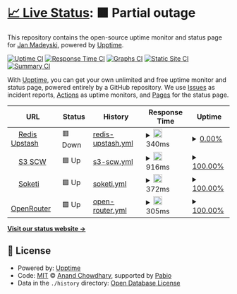 # [📈 Live Status](https://jm-sky.github.io/upptime): <!--live status--> **🟧 Partial outage**

This repository contains the open-source uptime monitor and status page for [Jan Madeyski](https://jm-sky.github.io/upptime), powered by [Upptime](https://github.com/upptime/upptime).

[![Uptime CI](https://github.com/jm-sky/upptime/workflows/Uptime%20CI/badge.svg)](https://github.com/jm-sky/upptime/actions?query=workflow%3A%22Uptime+CI%22)
[![Response Time CI](https://github.com/jm-sky/upptime/workflows/Response%20Time%20CI/badge.svg)](https://github.com/jm-sky/upptime/actions?query=workflow%3A%22Response+Time+CI%22)
[![Graphs CI](https://github.com/jm-sky/upptime/workflows/Graphs%20CI/badge.svg)](https://github.com/jm-sky/upptime/actions?query=workflow%3A%22Graphs+CI%22)
[![Static Site CI](https://github.com/jm-sky/upptime/workflows/Static%20Site%20CI/badge.svg)](https://github.com/jm-sky/upptime/actions?query=workflow%3A%22Static+Site+CI%22)
[![Summary CI](https://github.com/jm-sky/upptime/workflows/Summary%20CI/badge.svg)](https://github.com/jm-sky/upptime/actions?query=workflow%3A%22Summary+CI%22)

With [Upptime](https://upptime.js.org), you can get your own unlimited and free uptime monitor and status page, powered entirely by a GitHub repository. We use [Issues](https://github.com/jm-sky/upptime/issues) as incident reports, [Actions](https://github.com/jm-sky/upptime/actions) as uptime monitors, and [Pages](https://jm-sky.github.io/upptime) for the status page.

<!--start: status pages-->
<!-- This summary is generated by Upptime (https://github.com/upptime/upptime) -->
<!-- Do not edit this manually, your changes will be overwritten -->
<!-- prettier-ignore -->
| URL | Status | History | Response Time | Uptime |
| --- | ------ | ------- | ------------- | ------ |
| <img alt="" src="https://icons.duckduckgo.com/ip3/divine-robin-10727.upstash.io.ico" height="13"> [Redis Upstash](https://divine-robin-10727.upstash.io) | 🟥 Down | [redis-upstash.yml](https://github.com/jm-sky/upp/commits/HEAD/history/redis-upstash.yml) | <details><summary><img alt="Response time graph" src="./graphs/redis-upstash/response-time-week.png" height="20"> 340ms</summary><br><a href="https://jm-sky.github.io/upptime/history/redis-upstash"><img alt="Response time 314" src="https://img.shields.io/endpoint?url=https%3A%2F%2Fraw.githubusercontent.com%2Fjm-sky%2Fupp%2FHEAD%2Fapi%2Fredis-upstash%2Fresponse-time.json"></a><br><a href="https://jm-sky.github.io/upptime/history/redis-upstash"><img alt="24-hour response time 286" src="https://img.shields.io/endpoint?url=https%3A%2F%2Fraw.githubusercontent.com%2Fjm-sky%2Fupp%2FHEAD%2Fapi%2Fredis-upstash%2Fresponse-time-day.json"></a><br><a href="https://jm-sky.github.io/upptime/history/redis-upstash"><img alt="7-day response time 340" src="https://img.shields.io/endpoint?url=https%3A%2F%2Fraw.githubusercontent.com%2Fjm-sky%2Fupp%2FHEAD%2Fapi%2Fredis-upstash%2Fresponse-time-week.json"></a><br><a href="https://jm-sky.github.io/upptime/history/redis-upstash"><img alt="30-day response time 310" src="https://img.shields.io/endpoint?url=https%3A%2F%2Fraw.githubusercontent.com%2Fjm-sky%2Fupp%2FHEAD%2Fapi%2Fredis-upstash%2Fresponse-time-month.json"></a><br><a href="https://jm-sky.github.io/upptime/history/redis-upstash"><img alt="1-year response time 314" src="https://img.shields.io/endpoint?url=https%3A%2F%2Fraw.githubusercontent.com%2Fjm-sky%2Fupp%2FHEAD%2Fapi%2Fredis-upstash%2Fresponse-time-year.json"></a></details> | <details><summary><a href="https://jm-sky.github.io/upptime/history/redis-upstash">0.00%</a></summary><a href="https://jm-sky.github.io/upptime/history/redis-upstash"><img alt="All-time uptime 0.00%" src="https://img.shields.io/endpoint?url=https%3A%2F%2Fraw.githubusercontent.com%2Fjm-sky%2Fupp%2FHEAD%2Fapi%2Fredis-upstash%2Fuptime.json"></a><br><a href="https://jm-sky.github.io/upptime/history/redis-upstash"><img alt="24-hour uptime 0.00%" src="https://img.shields.io/endpoint?url=https%3A%2F%2Fraw.githubusercontent.com%2Fjm-sky%2Fupp%2FHEAD%2Fapi%2Fredis-upstash%2Fuptime-day.json"></a><br><a href="https://jm-sky.github.io/upptime/history/redis-upstash"><img alt="7-day uptime 0.00%" src="https://img.shields.io/endpoint?url=https%3A%2F%2Fraw.githubusercontent.com%2Fjm-sky%2Fupp%2FHEAD%2Fapi%2Fredis-upstash%2Fuptime-week.json"></a><br><a href="https://jm-sky.github.io/upptime/history/redis-upstash"><img alt="30-day uptime 0.00%" src="https://img.shields.io/endpoint?url=https%3A%2F%2Fraw.githubusercontent.com%2Fjm-sky%2Fupp%2FHEAD%2Fapi%2Fredis-upstash%2Fuptime-month.json"></a><br><a href="https://jm-sky.github.io/upptime/history/redis-upstash"><img alt="1-year uptime 0.00%" src="https://img.shields.io/endpoint?url=https%3A%2F%2Fraw.githubusercontent.com%2Fjm-sky%2Fupp%2FHEAD%2Fapi%2Fredis-upstash%2Fuptime-year.json"></a></details>
| <img alt="" src="https://icons.duckduckgo.com/ip3/s3.pl-waw.scw.cloud.ico" height="13"> [S3 SCW](https://s3.pl-waw.scw.cloud) | 🟩 Up | [s3-scw.yml](https://github.com/jm-sky/upp/commits/HEAD/history/s3-scw.yml) | <details><summary><img alt="Response time graph" src="./graphs/s3-scw/response-time-week.png" height="20"> 916ms</summary><br><a href="https://jm-sky.github.io/upptime/history/s3-scw"><img alt="Response time 902" src="https://img.shields.io/endpoint?url=https%3A%2F%2Fraw.githubusercontent.com%2Fjm-sky%2Fupp%2FHEAD%2Fapi%2Fs3-scw%2Fresponse-time.json"></a><br><a href="https://jm-sky.github.io/upptime/history/s3-scw"><img alt="24-hour response time 968" src="https://img.shields.io/endpoint?url=https%3A%2F%2Fraw.githubusercontent.com%2Fjm-sky%2Fupp%2FHEAD%2Fapi%2Fs3-scw%2Fresponse-time-day.json"></a><br><a href="https://jm-sky.github.io/upptime/history/s3-scw"><img alt="7-day response time 916" src="https://img.shields.io/endpoint?url=https%3A%2F%2Fraw.githubusercontent.com%2Fjm-sky%2Fupp%2FHEAD%2Fapi%2Fs3-scw%2Fresponse-time-week.json"></a><br><a href="https://jm-sky.github.io/upptime/history/s3-scw"><img alt="30-day response time 889" src="https://img.shields.io/endpoint?url=https%3A%2F%2Fraw.githubusercontent.com%2Fjm-sky%2Fupp%2FHEAD%2Fapi%2Fs3-scw%2Fresponse-time-month.json"></a><br><a href="https://jm-sky.github.io/upptime/history/s3-scw"><img alt="1-year response time 902" src="https://img.shields.io/endpoint?url=https%3A%2F%2Fraw.githubusercontent.com%2Fjm-sky%2Fupp%2FHEAD%2Fapi%2Fs3-scw%2Fresponse-time-year.json"></a></details> | <details><summary><a href="https://jm-sky.github.io/upptime/history/s3-scw">100.00%</a></summary><a href="https://jm-sky.github.io/upptime/history/s3-scw"><img alt="All-time uptime 100.00%" src="https://img.shields.io/endpoint?url=https%3A%2F%2Fraw.githubusercontent.com%2Fjm-sky%2Fupp%2FHEAD%2Fapi%2Fs3-scw%2Fuptime.json"></a><br><a href="https://jm-sky.github.io/upptime/history/s3-scw"><img alt="24-hour uptime 100.00%" src="https://img.shields.io/endpoint?url=https%3A%2F%2Fraw.githubusercontent.com%2Fjm-sky%2Fupp%2FHEAD%2Fapi%2Fs3-scw%2Fuptime-day.json"></a><br><a href="https://jm-sky.github.io/upptime/history/s3-scw"><img alt="7-day uptime 100.00%" src="https://img.shields.io/endpoint?url=https%3A%2F%2Fraw.githubusercontent.com%2Fjm-sky%2Fupp%2FHEAD%2Fapi%2Fs3-scw%2Fuptime-week.json"></a><br><a href="https://jm-sky.github.io/upptime/history/s3-scw"><img alt="30-day uptime 100.00%" src="https://img.shields.io/endpoint?url=https%3A%2F%2Fraw.githubusercontent.com%2Fjm-sky%2Fupp%2FHEAD%2Fapi%2Fs3-scw%2Fuptime-month.json"></a><br><a href="https://jm-sky.github.io/upptime/history/s3-scw"><img alt="1-year uptime 100.00%" src="https://img.shields.io/endpoint?url=https%3A%2F%2Fraw.githubusercontent.com%2Fjm-sky%2Fupp%2FHEAD%2Fapi%2Fs3-scw%2Fuptime-year.json"></a></details>
| <img alt="" src="https://icons.duckduckgo.com/ip3/saasbase-soketi.fly.dev.ico" height="13"> [Soketi](https://saasbase-soketi.fly.dev) | 🟩 Up | [soketi.yml](https://github.com/jm-sky/upp/commits/HEAD/history/soketi.yml) | <details><summary><img alt="Response time graph" src="./graphs/soketi/response-time-week.png" height="20"> 372ms</summary><br><a href="https://jm-sky.github.io/upptime/history/soketi"><img alt="Response time 360" src="https://img.shields.io/endpoint?url=https%3A%2F%2Fraw.githubusercontent.com%2Fjm-sky%2Fupp%2FHEAD%2Fapi%2Fsoketi%2Fresponse-time.json"></a><br><a href="https://jm-sky.github.io/upptime/history/soketi"><img alt="24-hour response time 469" src="https://img.shields.io/endpoint?url=https%3A%2F%2Fraw.githubusercontent.com%2Fjm-sky%2Fupp%2FHEAD%2Fapi%2Fsoketi%2Fresponse-time-day.json"></a><br><a href="https://jm-sky.github.io/upptime/history/soketi"><img alt="7-day response time 372" src="https://img.shields.io/endpoint?url=https%3A%2F%2Fraw.githubusercontent.com%2Fjm-sky%2Fupp%2FHEAD%2Fapi%2Fsoketi%2Fresponse-time-week.json"></a><br><a href="https://jm-sky.github.io/upptime/history/soketi"><img alt="30-day response time 349" src="https://img.shields.io/endpoint?url=https%3A%2F%2Fraw.githubusercontent.com%2Fjm-sky%2Fupp%2FHEAD%2Fapi%2Fsoketi%2Fresponse-time-month.json"></a><br><a href="https://jm-sky.github.io/upptime/history/soketi"><img alt="1-year response time 360" src="https://img.shields.io/endpoint?url=https%3A%2F%2Fraw.githubusercontent.com%2Fjm-sky%2Fupp%2FHEAD%2Fapi%2Fsoketi%2Fresponse-time-year.json"></a></details> | <details><summary><a href="https://jm-sky.github.io/upptime/history/soketi">100.00%</a></summary><a href="https://jm-sky.github.io/upptime/history/soketi"><img alt="All-time uptime 100.00%" src="https://img.shields.io/endpoint?url=https%3A%2F%2Fraw.githubusercontent.com%2Fjm-sky%2Fupp%2FHEAD%2Fapi%2Fsoketi%2Fuptime.json"></a><br><a href="https://jm-sky.github.io/upptime/history/soketi"><img alt="24-hour uptime 100.00%" src="https://img.shields.io/endpoint?url=https%3A%2F%2Fraw.githubusercontent.com%2Fjm-sky%2Fupp%2FHEAD%2Fapi%2Fsoketi%2Fuptime-day.json"></a><br><a href="https://jm-sky.github.io/upptime/history/soketi"><img alt="7-day uptime 100.00%" src="https://img.shields.io/endpoint?url=https%3A%2F%2Fraw.githubusercontent.com%2Fjm-sky%2Fupp%2FHEAD%2Fapi%2Fsoketi%2Fuptime-week.json"></a><br><a href="https://jm-sky.github.io/upptime/history/soketi"><img alt="30-day uptime 100.00%" src="https://img.shields.io/endpoint?url=https%3A%2F%2Fraw.githubusercontent.com%2Fjm-sky%2Fupp%2FHEAD%2Fapi%2Fsoketi%2Fuptime-month.json"></a><br><a href="https://jm-sky.github.io/upptime/history/soketi"><img alt="1-year uptime 100.00%" src="https://img.shields.io/endpoint?url=https%3A%2F%2Fraw.githubusercontent.com%2Fjm-sky%2Fupp%2FHEAD%2Fapi%2Fsoketi%2Fuptime-year.json"></a></details>
| <img alt="" src="https://icons.duckduckgo.com/ip3/openrouter.ai.ico" height="13"> [OpenRouter](https://openrouter.ai) | 🟩 Up | [open-router.yml](https://github.com/jm-sky/upp/commits/HEAD/history/open-router.yml) | <details><summary><img alt="Response time graph" src="./graphs/open-router/response-time-week.png" height="20"> 305ms</summary><br><a href="https://jm-sky.github.io/upptime/history/open-router"><img alt="Response time 273" src="https://img.shields.io/endpoint?url=https%3A%2F%2Fraw.githubusercontent.com%2Fjm-sky%2Fupp%2FHEAD%2Fapi%2Fopen-router%2Fresponse-time.json"></a><br><a href="https://jm-sky.github.io/upptime/history/open-router"><img alt="24-hour response time 309" src="https://img.shields.io/endpoint?url=https%3A%2F%2Fraw.githubusercontent.com%2Fjm-sky%2Fupp%2FHEAD%2Fapi%2Fopen-router%2Fresponse-time-day.json"></a><br><a href="https://jm-sky.github.io/upptime/history/open-router"><img alt="7-day response time 305" src="https://img.shields.io/endpoint?url=https%3A%2F%2Fraw.githubusercontent.com%2Fjm-sky%2Fupp%2FHEAD%2Fapi%2Fopen-router%2Fresponse-time-week.json"></a><br><a href="https://jm-sky.github.io/upptime/history/open-router"><img alt="30-day response time 275" src="https://img.shields.io/endpoint?url=https%3A%2F%2Fraw.githubusercontent.com%2Fjm-sky%2Fupp%2FHEAD%2Fapi%2Fopen-router%2Fresponse-time-month.json"></a><br><a href="https://jm-sky.github.io/upptime/history/open-router"><img alt="1-year response time 273" src="https://img.shields.io/endpoint?url=https%3A%2F%2Fraw.githubusercontent.com%2Fjm-sky%2Fupp%2FHEAD%2Fapi%2Fopen-router%2Fresponse-time-year.json"></a></details> | <details><summary><a href="https://jm-sky.github.io/upptime/history/open-router">100.00%</a></summary><a href="https://jm-sky.github.io/upptime/history/open-router"><img alt="All-time uptime 100.00%" src="https://img.shields.io/endpoint?url=https%3A%2F%2Fraw.githubusercontent.com%2Fjm-sky%2Fupp%2FHEAD%2Fapi%2Fopen-router%2Fuptime.json"></a><br><a href="https://jm-sky.github.io/upptime/history/open-router"><img alt="24-hour uptime 100.00%" src="https://img.shields.io/endpoint?url=https%3A%2F%2Fraw.githubusercontent.com%2Fjm-sky%2Fupp%2FHEAD%2Fapi%2Fopen-router%2Fuptime-day.json"></a><br><a href="https://jm-sky.github.io/upptime/history/open-router"><img alt="7-day uptime 100.00%" src="https://img.shields.io/endpoint?url=https%3A%2F%2Fraw.githubusercontent.com%2Fjm-sky%2Fupp%2FHEAD%2Fapi%2Fopen-router%2Fuptime-week.json"></a><br><a href="https://jm-sky.github.io/upptime/history/open-router"><img alt="30-day uptime 100.00%" src="https://img.shields.io/endpoint?url=https%3A%2F%2Fraw.githubusercontent.com%2Fjm-sky%2Fupp%2FHEAD%2Fapi%2Fopen-router%2Fuptime-month.json"></a><br><a href="https://jm-sky.github.io/upptime/history/open-router"><img alt="1-year uptime 100.00%" src="https://img.shields.io/endpoint?url=https%3A%2F%2Fraw.githubusercontent.com%2Fjm-sky%2Fupp%2FHEAD%2Fapi%2Fopen-router%2Fuptime-year.json"></a></details>

<!--end: status pages-->

[**Visit our status website →**](https://jm-sky.github.io/upptime)

## 📄 License

- Powered by: [Upptime](https://github.com/upptime/upptime)
- Code: [MIT](./LICENSE) © [Anand Chowdhary](https://anandchowdhary.com), supported by [Pabio](https://pabio.com)
- Data in the `./history` directory: [Open Database License](https://opendatacommons.org/licenses/odbl/1-0/)
